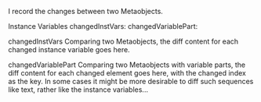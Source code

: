 I record the changes between two Metaobjects.

Instance Variables
	changedInstVars:		<Dictionary from Symbol to SquotDiffContent>
	changedVariablePart:		<Dictionary from Integer to SquotDiffContent>

changedInstVars
	Comparing two Metaobjects, the diff content for each changed instance variable goes here.

changedVariablePart
	Comparing two Metaobjects with variable parts, the diff content for each changed element goes here, with the changed index as the key.
	In some cases it might be more desirable to diff such sequences like text, rather like the instance variables...
